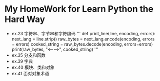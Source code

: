 # My HomeWork for Learn Python the Hard Way
* ex.23 字符串、字节串和字符编码
'''
def print_line(line, encoding, errors):
    next_lang = line.strip()
    raw_bytes = next_lang.encode(encoding, errors = errors)
    cooked_string = raw_bytes.decode(encoding, errors=errors)
    print(raw_bytes, "<====>", cooked_string)
'''
* ex.35 分支和函数
* ex.39 字典 
* ex.40 模块、类和对象 
* ex.41 面对对象术语 
